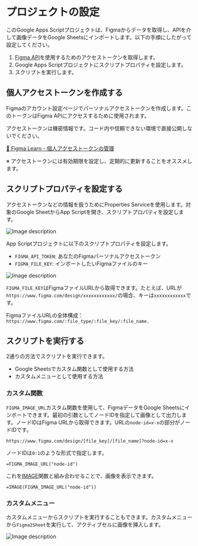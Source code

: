 # プロジェクトの設定
このGoogle Apps Scriptプロジェクトは、Figmaからデータを取得し、APIを介して画像データをGoogle Sheetsにインポートします。以下の手順にしたがって設定してください。

1. [Figma API](https://www.figma.com/developers/api)を使用するためのアクセストークンを取得します。
2. Google Apps Scriptプロジェクトにスクリプトプロパティを設定します。
3. スクリプトを実行します。

## 個人アクセストークンを作成する
Figmaのアカウント設定ページでパーソナルアクセストークンを作成します。このトークンはFigma APIにアクセスするために使用されます。

アクセストークンは機密情報です。コード内や信頼できない環境で直接公開しないでください。

[📖 Figma Learn - 個人アクセストークンの管理](https://help.figma.com/hc/en-us/articles/8085703771159-Manage-personal-access-tokens)

※ アクセストークンには有効期限を設定し、定期的に更新することをオススメします。

## スクリプトプロパティを設定する
アクセストークンなどの情報を扱うためにProperties Serviceを使用します。対象のGoogle SheetからApp Scriptを開き、スクリプトプロパティを設定します。

![Image description](https://dev-to-uploads.s3.amazonaws.com/uploads/articles/zyhrsgkxi34qgkw8rpxo.png)

App Scriptプロジェクトに以下のスクリプトプロパティを設定します。

- `FIGMA_API_TOKEN`: あなたのFigmaパーソナルアクセストークン
- `FIGMA_FILE_KEY`: インポートしたいFigmaファイルのキー

![Image description](https://dev-to-uploads.s3.amazonaws.com/uploads/articles/jgg8v3fazw9pk7jyzqly.png)

`FIGMA_FILE_KEY`はFigmaファイルURLから取得できます。たとえば、URLが`https://www.figma.com/design/xxxxxxxxxxxx/`の場合、キーは`xxxxxxxxxxxx`です。

FigmaファイルURLの全体構成：
`https://www.figma.com/:file_type/:file_key/:file_name.`

## スクリプトを実行する
2通りの方法でスクリプトを実行できます。

- Google Sheetsでカスタム関数として使用する方法
- カスタムメニューとして使用する方法

### カスタム関数
`FIGMA_IMAGE_URL`カスタム関数を使用して、FigmaデータをGoogle Sheetsにインポートできます。最初の引数としてノードIDを指定して画像として出力します。ノードIDはFigma URLから取得できます。URLの`node-id=x-x`の部分がノードIDです。

`https://www.figma.com/design/[file_key]/[file_name]?node-id=x-x`

ノードIDは`0:1`のような形式で指定します。

```
=FIGMA_IMAGE_URL("node-id")
```

これを[IMAGE](https://support.google.com/docs/answer/3093333)関数と組み合わせることで、画像を表示できます。

```
=IMAGE(FIGMA_IMAGE_URL("node-id"))
```

### カスタムメニュー
カスタムメニューからスクリプトを実行することもできます。カスタムメニューから`Figma2Sheet`を実行して、アクティブセルに画像を挿入します。

![Image description](https://dev-to-uploads.s3.amazonaws.com/uploads/articles/aq3yjozs802nevlgqiok.png)
